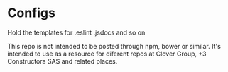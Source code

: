 # Configs
Hold the templates for .eslint .jsdocs and so on

This repo is not intended to be posted through npm, bower or similar. It's intended to use as a resource for diferent repos at Clover Group, +3 Constructora SAS and related places.
